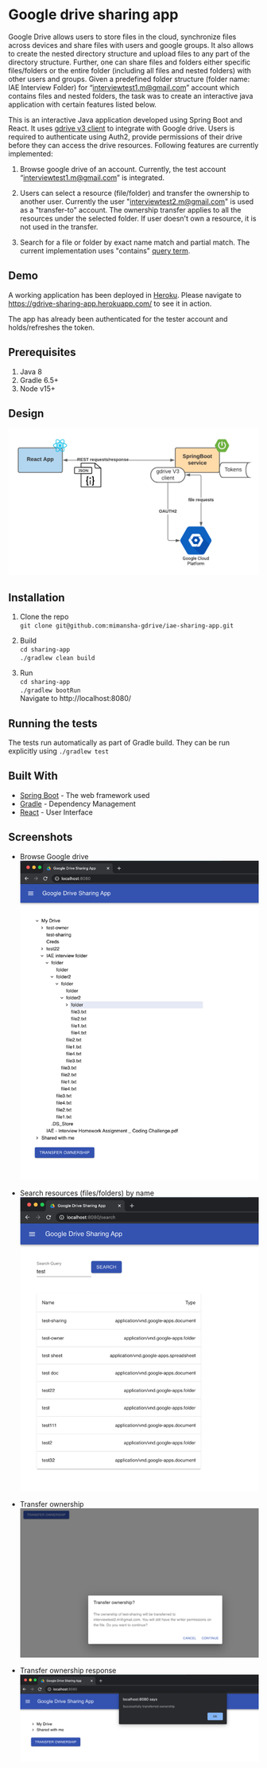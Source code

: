 # Google drive sharing app
Google Drive allows users to store files in the cloud, synchronize files across devices and share
files with users and google groups. It also allows to create the nested directory structure and
upload files to any part of the directory structure. Further, one can share files and folders either
specific files/folders or the entire folder (including all files and nested folders) with other users
and groups.
Given a predefined folder structure (folder name: IAE Interview Folder) for 
“interviewtest1.m@gmail.com” account which contains files and nested folders, the task was to create 
an interactive java application with certain features listed below.

This is an interactive Java application developed using Spring Boot and React. It 
uses [gdrive v3 client](https://developers.google.com/drive/api/v3/quickstart/java) to integrate 
with Google drive. Users is required to authenticate using Auth2, provide permissions of their drive before they can 
access the drive resources. Following features are currently implemented:  
1. Browse google drive of an account. Currently, the test account “interviewtest1.m@gmail.com” is integrated. 

2. Users can select a resource (file/folder) and transfer the ownership to another user. Currently the user  "interviewtest2.m@gmail.com"
is used as a "transfer-to" account. The ownership transfer applies to all the resources under the selected folder. If 
user doesn't own a resource, it is not used in the transfer. 

4. Search for a file or folder by exact name match and partial match. The current implementation uses "contains" [query 
term](https://developers.google.com/drive/api/v3/ref-search-terms). 


## Demo
A working application has been deployed in [Heroku](https://gdrive-sharing-app.herokuapp.com/). Please navigate to https://gdrive-sharing-app.herokuapp.com/ to 
see it in action.    

The app has already been authenticated for the tester account and holds/refreshes the token. 

## Prerequisites
1. Java 8
2. Gradle 6.5+
3. Node v15+


## Design
![Design-diagram](docs/design.png)

## Installation
1. Clone the repo  
`git clone git@github.com:mimansha-gdrive/iae-sharing-app.git` 

2. Build  
`cd sharing-app`  
`./gradlew clean build`

3. Run  
`cd sharing-app`  
`./gradlew bootRun`  
Navigate to http://localhost:8080/

## Running the tests
The tests run automatically as part of Gradle build. They can be run explicitly using 
`./gradlew test`

## Built With
* [Spring Boot](https://spring.io/projects/spring-boot) - The web framework used
* [Gradle](https://gradle.org/) - Dependency Management
* [React](https://reactjs.org/) - User Interface

## Screenshots
* Browse Google drive
![Browse Google drive](docs/browse-drive.png)

* Search resources (files/folders) by name
![Search](docs/search.png)
 
* Transfer ownership
![Transfer ownership](docs/transfer-ownersip-dialog.png)

* Transfer ownership response
![Transfer ownership response](docs/transfer-ownership-confirmation.png) 